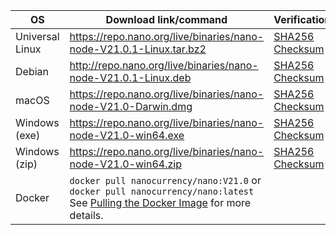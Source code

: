 | OS | Download link/command | Verification |
|----|---------------|-|
| Universal Linux | https://repo.nano.org/live/binaries/nano-node-V21.0.1-Linux.tar.bz2 | [SHA256 Checksum](https://repo.nano.org/live/binaries/nano-node-V21.0.1-Linux.tar.bz2.sha256) |
| Debian | http://repo.nano.org/live/binaries/nano-node-V21.0.1-Linux.deb | [SHA256 Checksum](https://repo.nano.org/live/binaries/nano-node-V21.0.1-Linux.deb.sha256) |
| macOS | https://repo.nano.org/live/binaries/nano-node-V21.0-Darwin.dmg | [SHA256 Checksum](https://s3.us-east-2.amazonaws.com/repo.nano.org/live/binaries/nano-node-V21.0-Darwin.dmg.sha256) |
| Windows (exe) | https://repo.nano.org/live/binaries/nano-node-V21.0-win64.exe | [SHA256 Checksum](https://repo.nano.org/live/binaries/nano-node-V21.0-win64.exe.sha256) |
| Windows (zip) | https://repo.nano.org/live/binaries/nano-node-V21.0-win64.zip | [SHA256 Checksum](https://repo.nano.org/live/binaries/nano-node-V21.0-win64.zip.sha256) |
| Docker | `docker pull nanocurrency/nano:V21.0` or `docker pull nanocurrency/nano:latest`<br />See [Pulling the Docker Image](/running-a-node/node-setup/#pulling-the-docker-image) for more details. | |